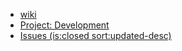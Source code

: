 - [wiki](https://github.com/KazmaArakaki/AppCreating1/wiki)
- [Project: Development](https://github.com/KazmaArakaki/AppCreating1/projects/1)
- [Issues (is:closed sort:updated-desc)](https://github.com/KazmaArakaki/AppCreating1/issues?q=is%3Aclosed+sort%3Aupdated-desc)
